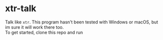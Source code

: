 # xtr-talk

Talk like `xtr`. This program hasn't been tested with Windows or macOS, but im sure it will work there too.  
To get started, clone this repo and run 